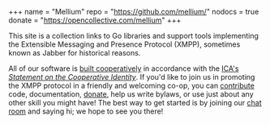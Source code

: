 +++
name   = "Mellium"
repo   = "https://github.com/mellium/"
nodocs = true
donate = "https://opencollective.com/mellium"
+++

This site is a collection links to Go libraries and support tools implementing
the Extensible Messaging and Presence Protocol (XMPP), sometimes known as Jabber
for historical reasons.

All of our software is [built cooperatively][governance] in accordance with the
[ICA's][ICA] [_Statement on the Cooperative Identity_][statement].
If you'd like to join us in promoting the XMPP protocol in a friendly and
welcoming co-op, you can [contribute] code, documentation, [donate], help us
write bylaws, or use just about any other skill you might have!
The best way to get started is by joining our [chat room] and saying hi; we hope
to see you there!

[governance]: /governance
[ICA]: https://www.ica.coop
[statement]: https://www.ica.coop/en/cooperatives/cooperative-identity
[contribute]: /docs/CONTRIBUTING
[donate]: https://opencollective.com/mellium
[chat room]: https://mellium.chat/
